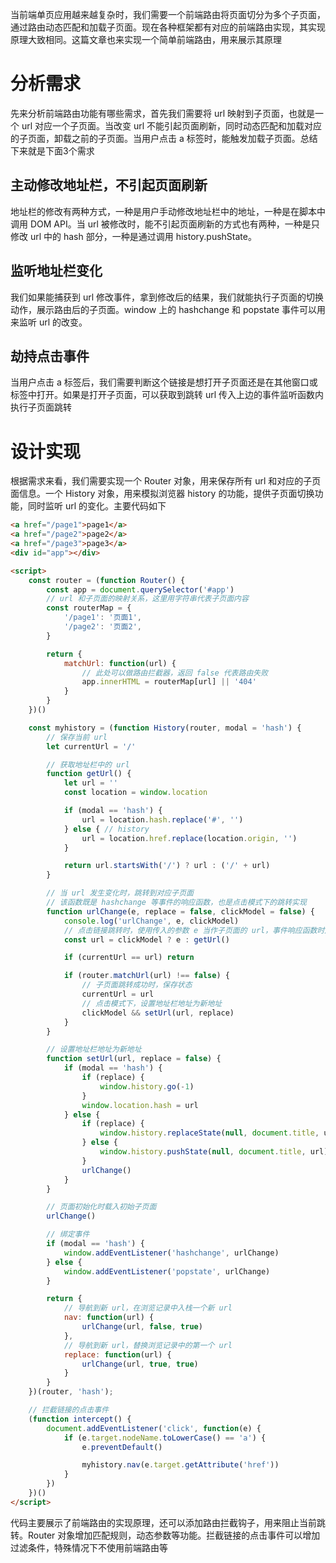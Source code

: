 当前端单页应用越来越复杂时，我们需要一个前端路由将页面切分为多个子页面，通过路由动态匹配和加载子页面。现在各种框架都有对应的前端路由实现，其实现原理大致相同。这篇文章也来实现一个简单前端路由，用来展示其原理

# 分析需求

先来分析前端路由功能有哪些需求，首先我们需要将 url 映射到子页面，也就是一个 url 对应一个子页面。当改变 url 不能引起页面刷新，同时动态匹配和加载对应的子页面，卸载之前的子页面。当用户点击 a 标签时，能触发加载子页面。总结下来就是下面3个需求

## 主动修改地址栏，不引起页面刷新

地址栏的修改有两种方式，一种是用户手动修改地址栏中的地址，一种是在脚本中调用 DOM API。当 url 被修改时，能不引起页面刷新的方式也有两种，一种是只修改 url 中的 hash 部分，一种是通过调用 history.pushState。

## 监听地址栏变化

我们如果能捕获到 url 修改事件，拿到修改后的结果，我们就能执行子页面的切换动作，展示路由后的子页面。window 上的 hashchange 和 popstate 事件可以用来监听 url 的改变。

## 劫持点击事件

当用户点击 a 标签后，我们需要判断这个链接是想打开子页面还是在其他窗口或标签中打开。如果是打开子页面，可以获取到跳转 url 传入上边的事件监听函数内执行子页面跳转

# 设计实现

根据需求来看，我们需要实现一个 Router 对象，用来保存所有 url 和对应的子页面信息。一个 History 对象，用来模拟浏览器 history 的功能，提供子页面切换功能，同时监听 url 的变化。主要代码如下

```html
<a href="/page1">page1</a>
<a href="/page2">page2</a>
<a href="/page3">page3</a>
<div id="app"></div>

<script>
    const router = (function Router() {
        const app = document.querySelector('#app')
        // url 和子页面的映射关系，这里用字符串代表子页面内容
        const routerMap = {
            '/page1': '页面1',
            '/page2': '页面2',
        }

        return {
            matchUrl: function(url) {
                // 此处可以做路由拦截器，返回 false 代表路由失败
                app.innerHTML = routerMap[url] || '404'
            }
        }
    })()

    const myhistory = (function History(router, modal = 'hash') {
        // 保存当前 url
        let currentUrl = '/'

        // 获取地址栏中的 url
        function getUrl() {
            let url = ''
            const location = window.location

            if (modal == 'hash') {
                url = location.hash.replace('#', '')
            } else { // history
                url = location.href.replace(location.origin, '')
            }

            return url.startsWith('/') ? url : ('/' + url)
        }

        // 当 url 发生变化时，跳转到对应子页面
        // 该函数既是 hashchange 等事件的响应函数，也是点击模式下的跳转实现
        function urlChange(e, replace = false, clickModel = false) {
            console.log('urlChange', e, clickModel)
            // 点击链接跳转时，使用传入的参数 e 当作子页面的 url，事件响应函数时从地址栏获取 url
            const url = clickModel ? e : getUrl()

            if (currentUrl == url) return

            if (router.matchUrl(url) !== false) {
                // 子页面跳转成功时，保存状态
                currentUrl = url
                // 点击模式下，设置地址栏地址为新地址
                clickModel && setUrl(url, replace)
            }
        }

        // 设置地址栏地址为新地址
        function setUrl(url, replace = false) {
            if (modal == 'hash') {
                if (replace) {
                    window.history.go(-1)
                }
                window.location.hash = url
            } else {
                if (replace) {
                    window.history.replaceState(null, document.title, url)
                } else {
                    window.history.pushState(null, document.title, url)
                }
                urlChange()
            }
        }

        // 页面初始化时载入初始子页面
        urlChange()

        // 绑定事件
        if (modal == 'hash') {
            window.addEventListener('hashchange', urlChange)
        } else {
            window.addEventListener('popstate', urlChange)
        }

        return {
            // 导航到新 url，在浏览记录中入栈一个新 url
            nav: function(url) {
                urlChange(url, false, true)
            },
            // 导航到新 url，替换浏览记录中的第一个 url
            replace: function(url) {
                urlChange(url, true, true)
            }
        }
    })(router, 'hash');

    // 拦截链接的点击事件
    (function intercept() {
        document.addEventListener('click', function(e) {
            if (e.target.nodeName.toLowerCase() == 'a') {
                e.preventDefault()

                myhistory.nav(e.target.getAttribute('href'))
            }
        })
    })()
</script>
```

代码主要展示了前端路由的实现原理，还可以添加路由拦截钩子，用来阻止当前跳转。Router 对象增加匹配规则，动态参数等功能。拦截链接的点击事件可以增加过滤条件，特殊情况下不使用前端路由等